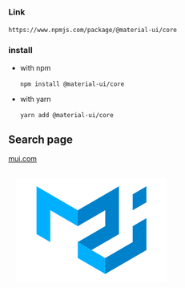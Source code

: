 
### Link
`https://www.npmjs.com/package/@material-ui/core`

### install 
* with npm

    `npm install @material-ui/core`

* with yarn

   `yarn add @material-ui/core`


## Search page 
    
[mui.com](https://mui.com/)


 <div>
    <img src="../images/general-icons/material-ui.png" style="width:300px;heigth:300px;margin:1rem;" />
 </div>